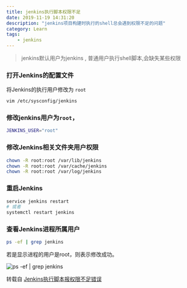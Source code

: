 ```yaml
---
title: jenkins执行脚本权限不足
date: 2019-11-19 14:31:20
description: "jenkins项目构建时执行的shell总会遇到权限不足的问题"
category: Learn
tags:
    - jenkins
---
```


>  jenkins默认用户为jenkins , 普通用户执行shell脚本,会缺失某些权限 

<!-- more -->

### 打开Jenkins的配置文件

将Jenkins的执行用户修改为 `root`

```bash
vim /etc/sysconfig/jenkins
```



### 修改jenkins用户为`root`，

```bash
JENKINS_USER="root"
```



### 修改Jenkins相关文件夹用户权限

```bash
chown -R root:root /var/lib/jenkins
chown -R root:root /var/cache/jenkins
chown -R root:root /var/log/jenkins
```



### 重启Jenkins

```bash
service jenkins restart
# 或者
systemctl restart jenkins
```



### 查看Jenkins进程所属用户

```bash
ps -ef | grep jenkins
```



若是显示进程的用户是root，则表示修改成功。

![ps -ef | grep jenkins](1.png)



转载自 [Jenkins执行脚本报权限不足错误](https://www.blog.lijinghua.club/article/jenkins_权限不足)